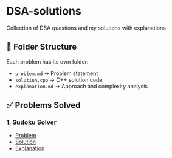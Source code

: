 # DSA-solutions
Collection of DSA questions and my solutions with explanations

## 📂 Folder Structure
Each problem has its own folder:
- `problem.md` → Problem statement
- `solution.cpp` → C++ solution code
- `explanation.md` → Approach and complexity analysis

## ✅ Problems Solved

### 1. Sudoku Solver
- [Problem](./sudoku-solver/problem.md)
- [Solution](./sudoku-solver/solution.cpp)
- [Explanation](./sudoku-solver/explanation.md)


